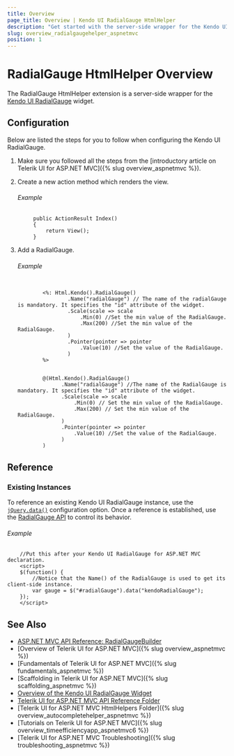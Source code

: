 ```yaml
---
title: Overview
page_title: Overview | Kendo UI RadialGauge HtmlHelper
description: "Get started with the server-side wrapper for the Kendo UI RadialGauge widget for ASP.NET MVC."
slug: overview_radialgaugehelper_aspnetmvc
position: 1
---
```


# RadialGauge HtmlHelper Overview

The RadialGauge HtmlHelper extension is a server-side wrapper for the [Kendo UI RadialGauge](../../../kendo-ui/api/javascript/dataviz/ui/radialgauge) widget.

## Configuration

Below are listed the steps for you to follow when configuring the Kendo UI RadialGauge.

1. Make sure you followed all the steps from the [introductory article on Telerik UI for ASP.NET MVC]({% slug overview_aspnetmvc %}).

1. Create a new action method which renders the view.

    ###### Example

            public ActionResult Index()
            {
                return View();
            }

1. Add a RadialGauge.

    ###### Example

    ```tab-ASPX

            <%: Html.Kendo().RadialGauge()
                    .Name("radialGauge") // The name of the radialGauge is mandatory. It specifies the "id" attribute of the widget.
                    .Scale(scale => scale
                        .Min(0) //Set the min value of the RadialGauge.
                        .Max(200) //Set the min value of the RadialGauge.
                    )
                    .Pointer(pointer => pointer
                        .Value(10) //Set the value of the RadialGauge.
                    )
            %>
    ```
    ```tab-Razor

            @(Html.Kendo().RadialGauge()
                  .Name("radialGauge") //The name of the RadialGauge is mandatory. It specifies the "id" attribute of the widget.
                  .Scale(scale => scale
                      .Min(0) // Set the min value of the RadialGauge.
                      .Max(200) // Set the min value of the RadialGauge.
                  )
                  .Pointer(pointer => pointer
                      .Value(10) //Set the value of the RadialGauge.
                  )
            )
    ```

## Reference

### Existing Instances

To reference an existing Kendo UI RadialGauge instance, use the [`jQuery.data()`](http://api.jquery.com/jQuery.data/) configuration option. Once a reference is established, use the [RadialGauge API](../../../kendo-ui/api/javascript/dataviz/ui/radialgauge#methods) to control its behavior.

###### Example

        //Put this after your Kendo UI RadialGauge for ASP.NET MVC declaration.
        <script>
        $(function() {
            //Notice that the Name() of the RadialGauge is used to get its client-side instance.
            var gauge = $("#radialGauge").data("kendoRadialGauge");
        });
        </script>

## See Also

* [ASP.NET MVC API Reference: RadialGaugeBuilder](../../../kendo-ui/api/Kendo.Mvc.UI.Fluent/RadialGaugeBuilder)
* [Overview of Telerik UI for ASP.NET MVC]({% slug overview_aspnetmvc %})
* [Fundamentals of Telerik UI for ASP.NET MVC]({% slug fundamentals_aspnetmvc %})
* [Scaffolding in Telerik UI for ASP.NET MVC]({% slug scaffolding_aspnetmvc %})
* [Overview of the Kendo UI RadialGauge Widget](../../../kendo-ui/controls/gauges/radialgauge/overview)
* [Telerik UI for ASP.NET MVC API Reference Folder](../../../kendo-ui/api/Kendo.Mvc/AggregateFunction)
* [Telerik UI for ASP.NET MVC HtmlHelpers Folder]({% slug overview_autocompletehelper_aspnetmvc %})
* [Tutorials on Telerik UI for ASP.NET MVC]({% slug overview_timeefficiencyapp_aspnetmvc6 %})
* [Telerik UI for ASP.NET MVC Troubleshooting]({% slug troubleshooting_aspnetmvc %})
